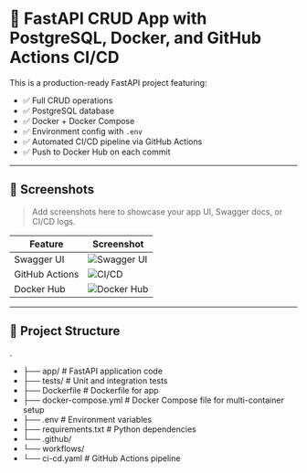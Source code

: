 # 🚀 FastAPI CRUD App with PostgreSQL, Docker, and GitHub Actions CI/CD

This is a production-ready FastAPI project featuring:
- ✅ Full CRUD operations
- ✅ PostgreSQL database
- ✅ Docker + Docker Compose
- ✅ Environment config with `.env`
- ✅ Automated CI/CD pipeline via GitHub Actions
- ✅ Push to Docker Hub on each commit

---

## 📸 Screenshots

> Add screenshots here to showcase your app UI, Swagger docs, or CI/CD logs.

| Feature         | Screenshot                            |
|----------------|----------------------------------------|
| Swagger UI      | ![Swagger UI](screenshots/swagger.png) |
| GitHub Actions  | ![CI/CD](screenshots/github-actions.png) |
| Docker Hub      | ![Docker Hub](screenshots/dockerhub.png) |

---

## 📁 Project Structure
.
* ├── app/ # FastAPI application code
* ├── tests/ # Unit and integration tests
* ├── Dockerfile # Dockerfile for app
* ├── docker-compose.yml # Docker Compose file for multi-container setup
* ├── .env # Environment variables
* ├── requirements.txt # Python dependencies
* └── .github/
* └── workflows/
* └── ci-cd.yaml # GitHub Actions pipeline

